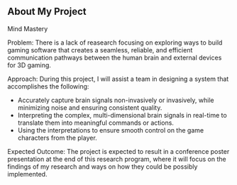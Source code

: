 ## About My Project

Mind Mastery

Problem: There is a lack of reasearch focusing on exploring ways to build gaming software that creates  a seamless, reliable, and efficient communication pathways between the human brain and external devices for 3D gaming. 

Approach: During this project, I will assist a team in designing a system that accomplishes the following:

  - Accurately capture brain signals non-invasively or invasively, while minimizing noise and ensuring consistent quality.
  - Interpreting the complex, multi-dimensional brain signals in real-time to translate them into meaningful commands or actions.
  - Using the interpretations to ensure smooth control on the game characters from the player. 

Expected Outcome: The project is expected to result in a conference poster presentation at the end of this research program, where it will focus on the findings of my research and ways on how they could be possibly implemented.


